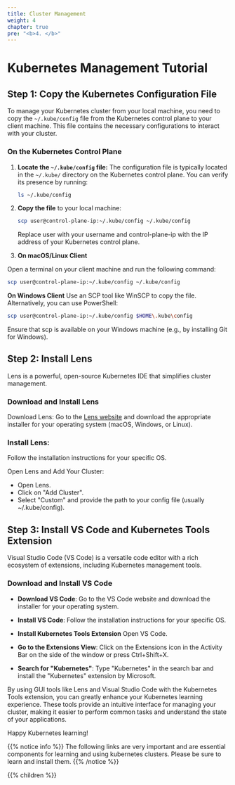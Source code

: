 ```yaml
---
title: Cluster Management
weight: 4
chapter: true
pre: "<b>4. </b>"
---
```


# Kubernetes Management Tutorial

## Step 1: Copy the Kubernetes Configuration File

To manage your Kubernetes cluster from your local machine, you need to copy the `~/.kube/config` file from the Kubernetes control plane to your client machine. This file contains the necessary configurations to interact with your cluster.

### On the Kubernetes Control Plane

1. **Locate the `~/.kube/config` file:**
   The configuration file is typically located in the `~/.kube/` directory on the Kubernetes control plane. You can verify its presence by running:

   ```sh
   ls ~/.kube/config
   ```

2. **Copy the file** to your local machine:

   ```sh
   scp user@control-plane-ip:~/.kube/config ~/.kube/config
   ```

   Replace user with your username and control-plane-ip with the IP address of your Kubernetes control plane.

3. **On macOS/Linux Client**

Open a terminal on your client machine and run the following command:

```sh
scp user@control-plane-ip:~/.kube/config ~/.kube/config
```

 **On Windows Client**
    Use an SCP tool like WinSCP to copy the file. Alternatively, you can use PowerShell:

```sh
scp user@control-plane-ip:~/.kube/config $HOME\.kube\config
```

Ensure that scp is available on your Windows machine (e.g., by installing Git for Windows).

## Step 2: Install Lens
Lens is a powerful, open-source Kubernetes IDE that simplifies cluster management.

### Download and Install Lens
Download Lens:
Go to the [Lens website](https://k8slens.dev/) and download the appropriate installer for your operating system (macOS, Windows, or Linux).

### Install Lens:
Follow the installation instructions for your specific OS.

Open Lens and Add Your Cluster:

- Open Lens.
- Click on "Add Cluster".
- Select "Custom" and provide the path to your config file (usually ~/.kube/config).



## Step 3: Install VS Code and Kubernetes Tools Extension

Visual Studio Code (VS Code) is a versatile code editor with a rich ecosystem of extensions, including Kubernetes management tools.

### Download and Install VS Code

-  **Download VS Code**:
Go to the VS Code website and download the installer for your operating system.

- **Install VS Code**:
Follow the installation instructions for your specific OS.

- **Install Kubernetes Tools Extension**
Open VS Code.

- **Go to the Extensions View**:
Click on the Extensions icon in the Activity Bar on the side of the window or press Ctrl+Shift+X.

- **Search for "Kubernetes"**:
Type "Kubernetes" in the search bar and install the "Kubernetes" extension by Microsoft.

By using GUI tools like Lens and Visual Studio Code with the Kubernetes Tools extension, you can greatly enhance your Kubernetes learning experience. These tools provide an intuitive interface for managing your cluster, making it easier to perform common tasks and understand the state of your applications.

Happy Kubernetes learning!

{{% notice info %}}
The following links are very important and are essential components for learning and using kubernetes clusters. Please be sure to learn and install them.
{{% /notice %}}


{{% children  %}}